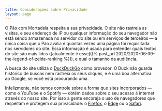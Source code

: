```yaml
---
title: Considerações sobre Privacidade
layout: page
---
```


O Pão com Mortadela respeita a sua privacidade. O site não rastreia as visitas, e seu endereço de IP ou qualquer informação do seu navegador não está sendo armazenada no servidor do site ou em serviços de terceiros — a única coisa que o Pão avalia é quantas vezes uma página foi requisitada nos servidores do site. Essa informação é usada para entender quais textos do site são mais lidos ([atualmente é esse]({% post_url 2020/2020-06-09-the-legend-of-zelda-ranking %})), e qual o tamanho da audiência.

A busca do site utiliza o [DuckDuckGo](https://duck.com/) como provedor. O Duck não guarda histórico de buscas nem rastreia os seus cliques, e é uma boa alternativa ao Google, se você está procurando uma.

Infelizmente, não temos controle sobre a forma que sites incorporados — como o YouTube e o Spotify — obtém dados sobre o seu acesso à internet através do nosso site. Por isso a gente encoraja o uso de navegadores que respeitam e protegem sua privacidade: o [Firefox](https://mozilla.org/firefox/), o [Edge](https://www.microsoft.com/edge/) ou o [Safari](https://www.apple.com/safari/).

